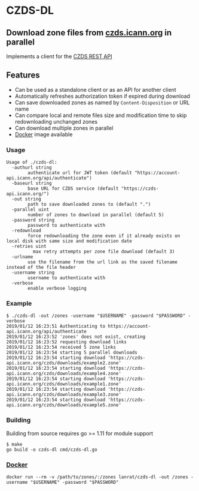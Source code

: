 # CZDS-DL

## Download zone files from [czds.icann.org](https://czds.icann.org) in parallel

Implements a client for the [CZDS REST API](https://github.com/icann/czds-api-client-java/blob/master/docs/ICANN_CZDS_api.pdf)

## Features

 * Can be used as a standalone client or as an API for another client
 * Automatically refreshes authorization token if expired during download
 * Can save downloaded zones as named by `Content-Disposition` or URL name
 * Can compare local and remote files size and modification time to skip redownloading unchanged zones
 * Can download multiple zones in parallel
 * [Docker](#docker) image available

### Usage
```
Usage of ./czds-dl:
  -authurl string
        authenticate url for JWT token (default "https://account-api.icann.org/api/authenticate")
  -baseurl string
        base URL for CZDS service (default "https://czds-api.icann.org/")
  -out string
        path to save downloaded zones to (default ".")
  -parallel uint
        number of zones to download in parallel (default 5)
  -password string
        password to authenticate with
  -redownload
        force redownloading the zone even if it already exists on local disk with same size and modification date
  -retries uint
          max retry attempts per zone file download (default 3)
  -urlname
        use the filename from the url link as the saved filename instead of the file header
  -username string
        username to authenticate with
  -verbose
        enable verbose logging
```

### Example
```
$ ./czds-dl -out /zones -username "$USERNAME" -password "$PASSWORD" -verbose
2019/01/12 16:23:51 Authenticating to https://account-api.icann.org/api/authenticate
2019/01/12 16:23:52 'zones' does not exist, creating
2019/01/12 16:23:52 requesting download links
2019/01/12 16:23:54 received 5 zone links
2019/01/12 16:23:54 starting 5 parallel downloads
2019/01/12 16:23:54 starting download 'https://czds-api.icann.org/czds/downloads/example2.zone'
2019/01/12 16:23:54 starting download 'https://czds-api.icann.org/czds/downloads/example4.zone'
2019/01/12 16:23:54 starting download 'https://czds-api.icann.org/czds/downloads/example1.zone'
2019/01/12 16:23:54 starting download 'https://czds-api.icann.org/czds/downloads/example3.zone'
2019/01/12 16:23:54 starting download 'https://czds-api.icann.org/czds/downloads/example5.zone'
```

### Building

Building from source requires go >= 1.11 for module support

```
$ make
go build -o czds-dl cmd/czds-dl.go
```

### [Docker](https://hub.docker.com/r/lanrat/czds-dl/)

```
docker run --rm -v /path/to/zones/:/zones lanrat/czds-dl -out /zones -username "$USERNAME" -password "$PASSWORD"
```
